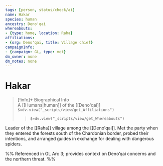 ```yaml
---
tags: [person, status/check/ai]
name: Hakar
species: human
ancestry: Deno'qai
whereabouts:
- {type: home, location: Raha}
affiliations:
- {org: Deno'qai, title: Village chief}
campaignInfo:
- {campaign: GL, type: met}
dm_owner: none
dm_notes: none
---
```

# Hakar
>[!info]+ Biographical Info  
> A [[Humans|human]] of the [[Deno'qai]]  
> `$=dv.view("_scripts/view/get_Affiliations")`  
>> `$=dv.view("_scripts/view/get_Whereabouts")`

Leader of the [[Raha]] village among the [[Deno'qai]]. Met the party when they entered the forests south of the Chardonian border, probed their intentions, and arranged guides in exchange for dealing with dangerous spiders.

%%
Referenced in GL Arc 3; provides context on Deno’qai concerns and the northern threat.
%%

